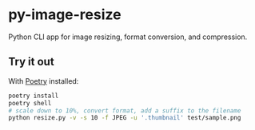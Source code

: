 # py-image-resize
Python CLI app for image resizing, format conversion, and compression.

## Try it out

With [Poetry](https://python-poetry.org/) installed:
```sh
poetry install
poetry shell
# scale down to 10%, convert format, add a suffix to the filename
python resize.py -v -s 10 -f JPEG -u '.thumbnail' test/sample.png
```
